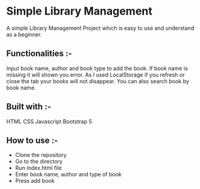 # Simple Library Management

A simple Library Management Project which is easy to use and understand as a beginner.

## Functionalities :-
Input book name, author and book type to add the book. If book name is missing it will shown you error. As I used LocalStorage if you refresh or close the tab your books will not disappear. You can also search book by book name.

## Built with :-
HTML
CSS
Javascript
Bootstrap 5

## How to use :-
- Clone the repository
- Go to the directory
- Run index.html file
- Enter book name, author and type of book 
- Press add book